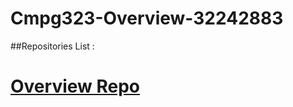 # Cmpg323-Overview-32242883

##Repositories List :
# <a href ="https://github.com/UliHuss10/Cmpg323-Overview-32242883.git">  Overview Repo   </a>
